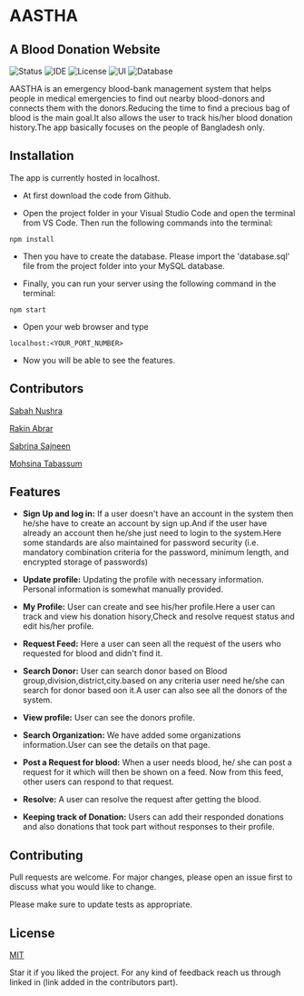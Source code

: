 # AASTHA
## A Blood Donation Website
![Status](https://img.shields.io/badge/Status-Finished-green)
![IDE](https://img.shields.io/badge/IDE-VSCode-blue)
![License](https://img.shields.io/badge/license-MIT-orange.svg)
![UI](https://img.shields.io/badge/UI-EJS-brightgreen)
![Database](https://img.shields.io/badge/Database-MySQL-blue)

AASTHA is an emergency blood-bank management system that helps people in medical emergencies to find out nearby blood-donors and connects them with the donors.Reducing the time to find a precious bag of blood is the main goal.It also allows the user to track his/her blood donation history.The app basically focuses on the people of Bangladesh only.


## Installation

The app is currently hosted in localhost.

* At first download the code from Github.

* Open the project folder in your Visual Studio Code and open the terminal from VS Code. Then run the following commands into the terminal:

```
npm install
```
* Then you have to create the database. Please import the 'database.sql' file from the project folder into your MySQL database.

* Finally, you can run your server using the following command in the terminal: 
```
npm start
```

* Open your web browser and type 
```
localhost:<YOUR_PORT_NUMBER>
```
* Now you will be able to see the features.

## Contributors
[Sabah Nushra](https://github.com/Meowthhh)

[Rakin Abrar](https://github.com/Rakin126)

[Sabrina Sajneen](https://www.facebook.com/roza.sajneen)

[Mohsina Tabassum](https://github.com/anish0m)

## Features
* **Sign Up and log in:** If a user doesn't have an account in the system then he/she have to create an account by sign up.And if the user have already an account then he/she just need to login to the system.Here some standards are also maintained for password security (i.e. mandatory combination criteria for the password, minimum length, and encrypted storage of passwords)

* **Update profile:** Updating the profile with necessary information. Personal information is somewhat manually provided.
* **My Profile:** User can create and see his/her profile.Here a user can track and view his donation hisory,Check and resolve request status and edit his/her profile.
* **Request Feed:** Here a user can seen all the request of the users who requested for blood and didn't find it.
* **Search Donor:** User can search donor based on Blood group,division,district,city.based on any criteria user need he/she can search for donor based oon it.A user can also see all the donors of the system.
* **View profile:** User can see the donors profile.
* **Search Organization:** We have added some organizations information.User can see the details on that page. 
* **Post a Request for blood:** When a user needs blood, he/ she can post a request for it which will then be shown on a feed. Now from this feed, other users can respond to that request.
* **Resolve:** A user can resolve the request after getting the blood.
* **Keeping track of Donation:** Users can add their responded donations and also donations that took part without responses to their profile.


## Contributing
Pull requests are welcome. For major changes, please open an issue first to discuss what you would like to change.

Please make sure to update tests as appropriate.

## License
[MIT](https://choosealicense.com/licenses/mit/)

Star it if you liked the project. For any kind of feedback reach us through linked in (link added in the contributors part).
